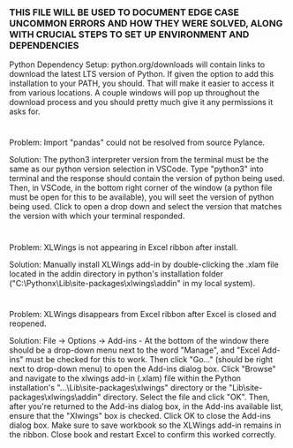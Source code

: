 ### THIS FILE WILL BE USED TO DOCUMENT EDGE CASE UNCOMMON ERRORS AND HOW THEY WERE SOLVED, ALONG WITH CRUCIAL STEPS TO SET UP ENVIRONMENT AND DEPENDENCIES ###
Python Dependency Setup: python.org/downloads will contain links to download the latest LTS version of Python. If given the option to add this installation to your PATH, you should. That will make it easier to access it from various locations. A couple windows will pop up throughout the download process and you should pretty much give it any permissions it asks for.
#
Problem: Import "pandas" could not be resolved from source Pylance.

Solution: The python3 interpreter version from the terminal must be the same as our python version selection in VSCode. Type "python3" into terminal and the response should contain the version of python being used. Then, in VSCode, in the bottom right corner of the window (a python file must be open for this to be available), you will seet the version of python being used. Click to open a drop down and select the version that matches the version with which your terminal responded.
#
Problem: XLWings is not appearing in Excel ribbon after install.

Solution: Manually install XLWings add-in by double-clicking the .xlam file located in the addin directory in python's installation folder ("C:\Pythonx\Lib\site-packages\xlwings\addin" in my local system).
#
Problem: XLWings disappears from Excel ribbon after Excel is closed and reopened.

Solution: File -> Options -> Add-ins - At the bottom of the window there should be a drop-down menu next to the word "Manage", and "Excel Add-ins" must be checked for this to work. Then click  "Go..." (should be right next to drop-down menu) to open the Add-ins dialog box. Click "Browse" and navigate to the xlwings add-in (.xlam) file within the Python installation's "...\Lib\site-packages\xlwings" directory or the "Lib\site-packages\xlwings\addin" directory. Select the file and click "OK". Then, after you're returned to the Add-ins dialog box, in the Add-ins available list, ensure that the "Xlwings" box is checked. Click OK to close the Add-ins dialog box. Make sure to save workbook so the XLWings add-in remains in the ribbon. Close book and restart Excel to confirm this worked correctly.